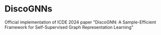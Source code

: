 # DiscoGNNs
Official implementation of ICDE 2024 paper "DiscoGNN: A Sample-Efficient Framework for Self-Supervised Graph Representation Learning" 
